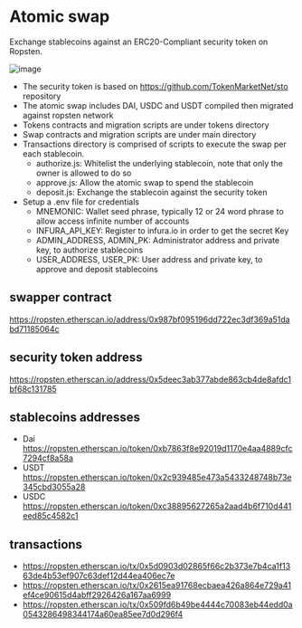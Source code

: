 # Atomic swap

Exchange stablecoins against an ERC20-Compliant security token on Ropsten.

![image](https://drive.google.com/uc?export=view&id=1-Ol6aymdkOOXusMiCzTODdd-h_hXVKci)

  - The security token is based on https://github.com/TokenMarketNet/sto repository
  - The atomic swap includes DAI, USDC and USDT compiled then migrated against ropsten network
  - Tokens contracts and migration scripts are under tokens directory
  - Swap contracts and migration scripts are under main directory
  - Transactions directory is comprised of scripts to execute the swap per each stablecoin.
    - authorize.js: Whitelist the underlying stablecoin, note that only the owner is allowed to do so
    - approve.js: Allow the atomic swap to spend the stablecoin
    - deposit.js: Exchange the stablecoin against the security token
  - Setup a .env file for credentials
    - MNEMONIC: Wallet seed phrase, typically 12 or 24 word phrase to allow access infinite number of accounts
    - INFURA_API_KEY:  Register to infura.io in order to get the secret Key
    - ADMIN_ADDRESS, ADMIN_PK: Administrator address and private key, to authorize stablecoins
    - USER_ADDRESS, USER_PK: User address and private key, to approve and deposit stablecoins

## swapper contract
https://ropsten.etherscan.io/address/0x987bf095196dd722ec3df369a51dabd71185064c

## security token address
https://ropsten.etherscan.io/address/0x5deec3ab377abde863cb4de8afdc1bf68c131785

## stablecoins addresses
- Dai https://ropsten.etherscan.io/token/0xb7863f8e92019d1170e4aa4889cfc7294cf8a58a
- USDT https://ropsten.etherscan.io/token/0x2c939485e473a5433248748b73e345cbd3055a28
- USDC https://ropsten.etherscan.io/token/0xc38895627265a2aad4b6f710d441eed85c4582c1

## transactions
- https://ropsten.etherscan.io/tx/0x5d0903d02865f66c2b373e7b4ca1f1363de4b53ef907c63def12d44ea406ec7e
- https://ropsten.etherscan.io/tx/0x2615ea91768ecbaea426a864e729a41ef4ce90615d4abff2926426a167aa6999
- https://ropsten.etherscan.io/tx/0x509fd6b49be4444c70083eb44edd0a0543286498344174a60ea85ee7d0d296f4